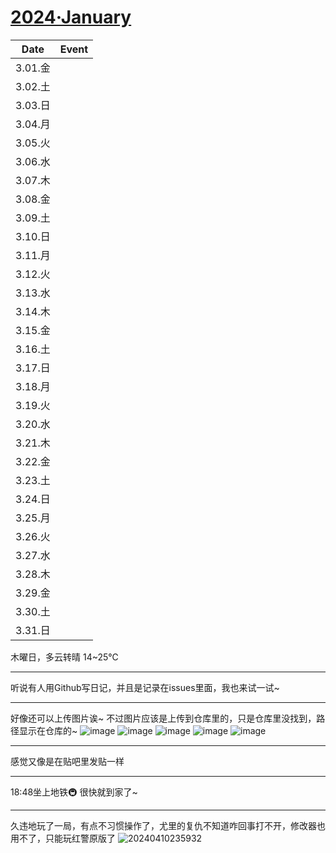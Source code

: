 # [2024·January](https://github.com/bingdu748/calculations-project/issues/1)

Date | Event
:-: | :-
3.01.金 | 
3.02.土 | 
3.03.日 | 
3.04.月 | 
3.05.火 | 
3.06.水 | 
3.07.木 | 
3.08.金 | 
3.09.土 | 
3.10.日 | 
3.11.月 | 
3.12.火 | 
3.13.水 | 
3.14.木 | 
3.15.金 | 
3.16.土 | 
3.17.日 | 
3.18.月 | 
3.19.火 | 
3.20.水 | 
3.21.木 | 
3.22.金 | 
3.23.土 | 
3.24.日 | 
3.25.月 | 
3.26.火 | 
3.27.水 | 
3.28.木 | 
3.29.金 | 
3.30.土 | 
3.31.日 | 

木曜日，多云转晴 14~25℃

---

听说有人用Github写日记，并且是记录在issues里面，我也来试一试~

---

好像还可以上传图片诶~
不过图片应该是上传到仓库里的，只是仓库里没找到，路径显示在仓库的~
![image](https://github.com/bingdu748/calculations-project/assets/50004335/18ac1b74-ce4c-4519-b8d2-11982d70bc35)
![image](https://github.com/bingdu748/calculations-project/assets/50004335/9a1f899a-8227-4f56-a0c8-f2de0e054186)
![image](https://github.com/bingdu748/calculations-project/assets/50004335/b08695b6-a63d-4ae7-bd51-8a418bb15d36)
![image](https://github.com/bingdu748/calculations-project/assets/50004335/65b5d5fe-8ebe-441b-a38e-08b1973a0b90)
![image](https://github.com/bingdu748/calculations-project/assets/50004335/b4373f32-0e36-4307-a592-765c433d5a56)

---

感觉又像是在贴吧里发贴一样

---

18:48坐上地铁🚇
很快就到家了~

---

久违地玩了一局，有点不习惯操作了，尤里的复仇不知道咋回事打不开，修改器也用不了，只能玩红警原版了
![20240410235932](https://github.com/bingdu748/calculations-project/assets/50004335/d8a3174a-352d-43b8-8749-5cc71d03fa0e)
